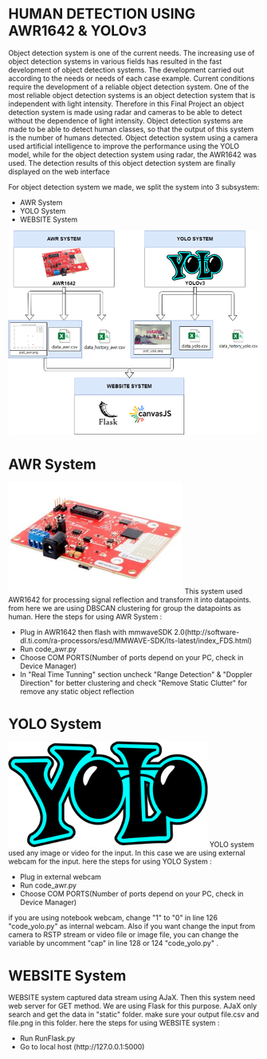 # HUMAN DETECTION USING AWR1642 & YOLOv3
Object detection system is one of the current needs. The increasing use of object detection systems in various fields has resulted in the fast development of object detection systems. The development carried out according to the needs or needs of each case example. Current conditions require the development of a reliable object detection system. One of the most reliable object detection systems is an object detection system that is independent with light intensity. Therefore in this Final Project an object detection system is made using radar and cameras to be able to detect without the dependence of light intensity. Object detection systems are made to be able to detect human classes, so that the output of this system is the number of humans detected. Object detection system using a camera used artificial intelligence to improve the performance using the YOLO model, while for the object detection system using radar, the AWR1642 was used. The detection results of this object detection system are finally displayed on the web interface

For object detection system we made, we split the system into 3 subsystem:
<ul>
  <li>AWR System</li>
  <li>YOLO System</li>
  <li>WEBSITE System</li>
</ul>
<img src="https://github.com/STEI-ITB/AMA/blob/master/final%20sistem.png?raw=true"></img>

<h1>AWR System</h1>
<img src="https://github.com/STEI-ITB/AMA/blob/master/AWR1642.jpg?raw=true"></img>
This system used AWR1642 for processing signal reflection and transform it into datapoints. from here we are using DBSCAN clustering for group the datapoints as human. Here the steps for using AWR System :
<ul>
  <li>Plug in AWR1642 then flash with mmwaveSDK 2.0(http://software-dl.ti.com/ra-processors/esd/MMWAVE-SDK/lts-latest/index_FDS.html)</li>
  <li>Run code_awr.py</li>
  <li>Choose COM PORTS(Number of ports depend on your PC, check in Device Manager)</li>
  <li>In "Real Time Tunning" section uncheck "Range Detection" & "Doppler Direction" for better clustering and check "Remove Static Clutter" for remove any static object reflection</li>
</ul>


<h1>YOLO System</h1>
<img src="https://github.com/STEI-ITB/AMA/blob/master/yolo.png?raw=true" width="400px"></img>
YOLO system used any image or video for the input. In this case we are using external webcam for the input. here the steps for using YOLO System :
<ul>
  <li>Plug in external webcam</li>
  <li>Run code_awr.py</li>
  <li>Choose COM PORTS(Number of ports depend on your PC, check in Device Manager)</li>
</ul>
if you are using notebook webcam, change "1" to "0" in line 126 "code_yolo.py" as internal webcam. Also if you want change the input from camera to RSTP stream or video file or image file, you can change the variable by uncomment "cap" in line 128 or 124 "code_yolo.py" .

<h1>WEBSITE System</h1>
WEBSITE system captured data stream using AJaX. Then this system need web server for GET method. We are using Flask for this purpose. AJaX only search and get the data in "static" folder. make sure your output file.csv and file.png in this folder. here the steps for using WEBSITE system :
<ul>
  <li>Run RunFlask.py</li>
  <li>Go to local host (http://127.0.0.1:5000)</li>
</ul>
